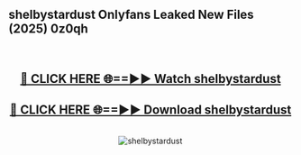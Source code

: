 <h2>shelbystardust Onlyfans Leaked New Files (2025) 0z0qh</h2>
<br>
<div align="center">
<h2><a href="https://mediafiles.top/shelbystardust&ref=git" rel="nofollow">🔴 CLICK HERE 🌐==►► Watch shelbystardust</a></h2>
<h2><a href="https://mediafiles.top/shelbystardust&ref=git" rel="nofollow">🔴 CLICK HERE 🌐==►► Download shelbystardust</a></h2>
<br>
<a href="https://mediafiles.top/shelbystardust&ref=git" rel="nofollow" data-target="animated-image.originalLink"><img src="https://i.ibb.co.com/xMMVF88/686577567.gif" alt="shelbystardust" style="max-width: 100%; display: inline-block;" data-target="animated-image.originalImage"></a>
</div>
<br>
<br>